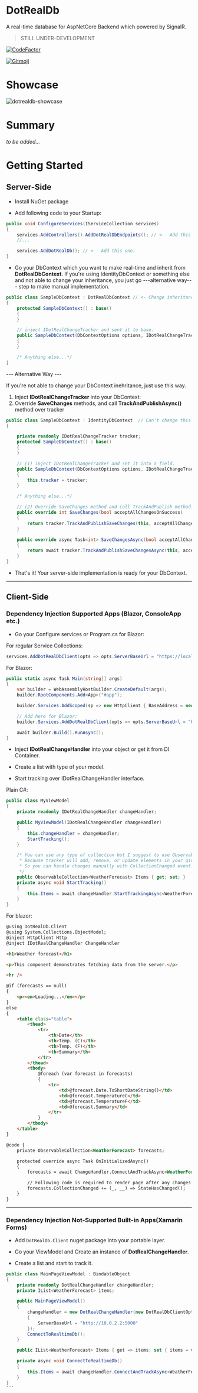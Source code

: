 ﻿# DotRealDb

A real-time database for AspNetCore Backend which powered by SignalR.

> STILL UNDER-DEVELOPMENT


[![CodeFactor](https://www.codefactor.io/repository/github/enisn/dotrealdb/badge)](https://www.codefactor.io/repository/github/enisn/dotrealdb)

<a href="https://gitmoji.carloscuesta.me">
  <img src="https://img.shields.io/badge/gitmoji-%20😜%20😍-FFDD67.svg?style=flat-square" alt="Gitmoji">
</a>

# Showcase
![dotrealdb-showcase](https://user-images.githubusercontent.com/23705418/96361832-cc161100-1131-11eb-9460-d121733595aa.gif)


# Summary
*to be added...*

# Getting Started

## Server-Side

- Install NuGet package

- Add following code to your Startup:

```csharp
public void ConfigureServices(IServiceCollection services)
{
    services.AddControllers().AddDotRealDbEndpoints(); // <-- Add this one after IMvcBuilder.
    //...

    services.AddDotRealDb(); // <-- Add this one.
}
```

- Go your DbContext which you want to make real-time and inherit from **DotRealDbContext**. If you're using IdentityDbContext or something else and not able to change your inheritance, you just go ---alternative way--- step to make manual implementation.

```csharp
public class SampleDbContext : DotRealDbContext // <- Change inheritance
{
    protected SampleDbContext() : base()
    {
    }

    // inject IDotRealChangeTracker and sent it to base.
    public SampleDbContext(DbContextOptions options, IDotRealChangeTracker tracker) : base(options, tracker)
    {
    }

    /* Anything else...*/
}
```

--- Alternative Way ---

If you're not able to change your DbContext inehritance, just use this way.

 1) Inject **IDotRealChangeTracker** into your DbContext:
 2) Override **SaveChanges** methods, and call **TrackAndPublishAsync()** method over tracker

```csharp
public class SampleDbContext : IdentityDbContext  // Can't change this inheritance
{

    private readonly IDotRealChangeTracker tracker;
    protected SampleDbContext() : base()
    {
    }

    // (1) inject IDotRealChangeTracker and set it into a field.
    public SampleDbContext(DbContextOptions options, IDotRealChangeTracker tracker) : base(options)
    {
        this.tracker = tracker;
    }

    /* Anything else...*/

    // (2) Override SaveChanges method and call TrackAndPublish method.
    public override int SaveChanges(bool acceptAllChangesOnSuccess)
    {
        return tracker.TrackAndPublishSaveChanges(this, acceptAllChangesOnSuccess); // <-- Here
    }

    public override async Task<int> SaveChangesAsync(bool acceptAllChangesOnSuccess, CancellationToken cancellationToken = default)
    {
        return await tracker.TrackAndPublishSaveChangesAsync(this, acceptAllChangesOnSuccess, cancellationToken); // <-- And here
    }
}
```

- That's it! Your server-side implementation is ready for your DbContext.

***

## Client-Side

### Dependency Injection Supported Apps (Blazor, ConsoleApp etc.)

- Go your Configure services or Program.cs for Blazor:

For regular Service Collections:

```csharp
services.AddDotRealDbClient(opts => opts.ServerBaseUrl = "https://localhost:5001");
```


For Blazor:
```csharp
public static async Task Main(string[] args)
{
    var builder = WebAssemblyHostBuilder.CreateDefault(args);
    builder.RootComponents.Add<App>("#app");

    builder.Services.AddScoped(sp => new HttpClient { BaseAddress = new Uri(builder.HostEnvironment.BaseAddress) });

    // Add here for Blazor:
    builder.Services.AddDotRealDbClient(opts => opts.ServerBaseUrl = "https://localhost:5001");

    await builder.Build().RunAsync();
}
```

- Inject **IDotRealChangeHandler** into your object or get it from DI Container.

- Create a list with type of your model.

- Start tracking over IDotRealChangeHandler interface.

Plain C#:
```csharp
public class MyViewModel
{
    private readonly IDotRealChangeHandler changeHandler;

    public MyViewModel(IDotRealChangeHandler changeHandler)
    {
        this.changeHandler = changeHandler;
        StartTracking();
    }

    /* You can use any type of collection but I suggest to use ObservableCollection in here. 
     * Because tracker will add, remove, or update elements in your given list.
     * So you can handle changes manually with CollectionChanged event.
     */
    public ObservableCollection<WeatherForecast> Items { get; set; }
    private async void StartTracking()
    {
        this.Items = await changeHandler.StartTrackingAsync<WeatherForecast>("SampleDbContext");
    }
}
```


For blazor:

```html
@using DotRealDb.Client
@using System.Collections.ObjectModel;
@inject HttpClient Http
@inject IDotRealChangeHandler ChangeHandler

<h1>Weather forecast</h1>

<p>This component demonstrates fetching data from the server.</p>

<hr />

@if (forecasts == null)
{
    <p><em>Loading...</em></p>
}
else
{
    <table class="table">
        <thead>
            <tr>
                <th>Date</th>
                <th>Temp. (C)</th>
                <th>Temp. (F)</th>
                <th>Summary</th>
            </tr>
        </thead>
        <tbody>
            @foreach (var forecast in forecasts)
            {
                <tr>
                    <td>@forecast.Date.ToShortDateString()</td>
                    <td>@forecast.TemperatureC</td>
                    <td>@forecast.TemperatureF</td>
                    <td>@forecast.Summary</td>
                </tr>
            }
        </tbody>
    </table>
}

@code {
    private ObservableCollection<WeatherForecast> forecasts;

    protected override async Task OnInitializedAsync()
    {
        forecasts = await ChangeHandler.ConnectAndTrackAsync<WeatherForecast>("SampleDbContext");

        // Following code is required to render page after any changes:
        forecasts.CollectionChanged += (_, __) => StateHasChanged();
    }
}

```

***

### Dependency Injection Not-Supported Built-in Apps(Xamarin Forms)

- Add `DotRealDb.Client` nuget package into your portable layer.

- Go your ViewModel and Create an instance of **DotRealChangeHandler**.

- Create a list and start to track it.

````csharp
public class MainPageViewModel : BindableObject
{
    private readonly DotRealChangeHandler changeHandler;
    private IList<WeatherForecast> items;

    public MainPageViewModel()
    {
        changeHandler = new DotRealChangeHandler(new DotRealDbClientOptions
        {
            ServerBaseUrl = "http://10.0.2.2:5000"
        });
        ConnectToRealtimeDb();
    }

    public IList<WeatherForecast> Items { get => items; set { items = value; OnPropertyChanged(); } }

    private async void ConnectToRealtimeDb()
    {
        this.Items = await changeHandler.ConnectAndTrackAsync<WeatherForecast>("SampleDbContext");
    }
}
```
